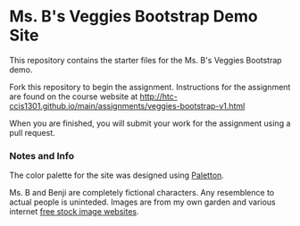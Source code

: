 # Ms. B's Veggies Bootstrap Demo Site
This repository contains the starter files for the Ms. B's Veggies Bootstrap demo.  

Fork this repository to begin the assignment. Instructions for the assignment are found on the course website at http://htc-ccis1301.github.io/main/assignments/veggies-bootstrap-v1.html

When you are finished, you will submit your work for the assignment using a pull request. 


### Notes and Info
The color palette for the site was designed using [Paletton](http://paletton.com/palette.php?uid=32S0u0kcglL4Zvw8Eq6eXhmkwen).

Ms. B and Benji are completely fictional characters.  Any resemblence to actual people is uninteded.  Images are from my own garden and various internet [free stock image websites](http://www.pixeden.com/top-5-best/the-top-5-quality-best-free-stock-photography-website-for-designers).
